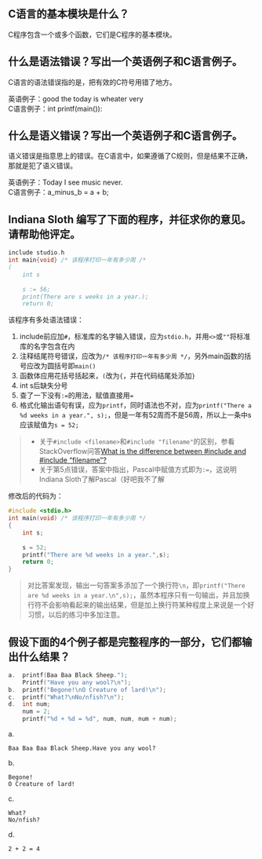 ## C语言的基本模块是什么？

C程序包含一个或多个函数，它们是C程序的基本模块。

## 什么是语法错误？写出一个英语例子和C语言例子。

C语言的语法错误指的是，把有效的C符号用错了地方。

英语例子：good the today is wheater very  
C语言例子：int printf(main()):

## 什么是语义错误？写出一个英语例子和C语言例子。

语义错误是指意思上的错误。在C语言中，如果遵循了C规则，但是结果不正确，那就是犯了语义错误。

英语例子：Today I see music never.  
C语言例子：a_minus_b = a + b;

## Indiana Sloth 编写了下面的程序，并征求你的意见。请帮助他评定。
```c
include studio.h
int main{void} /* 该程序打印一年有多少周 /*
(
    int s
    
    s := 56;
    print(There are s weeks in a year.);
    return 0;
```
该程序有多处语法错误：

1. include前应加`#`，标准库的名字输入错误，应为`stdio.h`，并用`<>`或`""`将标准库的名字包含在内
2. 注释结尾符号错误，应改为`/* 该程序打印一年有多少周 */`，另外main函数的括号应改为圆括号即`main()`
3. 函数体应用花括号括起来，`(`改为`{`，并在代码结尾处添加`}`
4. int s后缺失分号
5. 查了一下没有`:=`的用法，赋值直接用`=`
6. 格式化输出语句有误，应为`printf`，同时语法也不对，应为`printf("There a %d weeks in a year.", s);`，但是一年有52周而不是56周，所以上一条中s应该赋值为`s = 52;`

> - 关于`#include <filename>`和`#include "filename"`的区别，参看StackOverflow问答[What is the difference between #include <filename> and #include “filename”?](http://stackoverflow.com/questions/21593/what-is-the-difference-between-include-filename-and-include-filename)
> - 关于第5点错误，答案中指出，Pascal中赋值方式即为`:=`，这说明Indiana Sloth了解Pascal（好吧我不了解

修改后的代码为：
```c
#include <stdio.h>
int main(void) /* 该程序打印一年有多少周 */
{
    int s;
    
    s = 52;
    printf("There are %d weeks in a year.",s);
    return 0;
}
```
> 对比答案发现，输出一句答案多添加了一个换行符`\n`，即`printf("There are %d weeks in a year.\n",s);`，虽然本程序只有一句输出，并且加换行符不会影响看起来的输出结果，但是加上换行符某种程度上来说是一个好习惯，以后的练习中多加注意。

## 假设下面的4个例子都是完整程序的一部分，它们都输出什么结果？
```c
a.  printf(Baa Baa Black Sheep.");
    Printf("Have you any wool?\n");
b.  printf("Begone!\nO Creature of lard!\n");
c.  printf("What?\nNo/nfish?\n");
d.  int num;
    num = 2;
    printf("%d + %d = %d", num, num, num + num);
```
a.
```
Baa Baa Baa Black Sheep.Have you any wool?
```

b.
```
Begone!  
O Creature of lard!
```

c.
```
What?  
No/nfish?
```
    
d.
```
2 + 2 = 4
```
